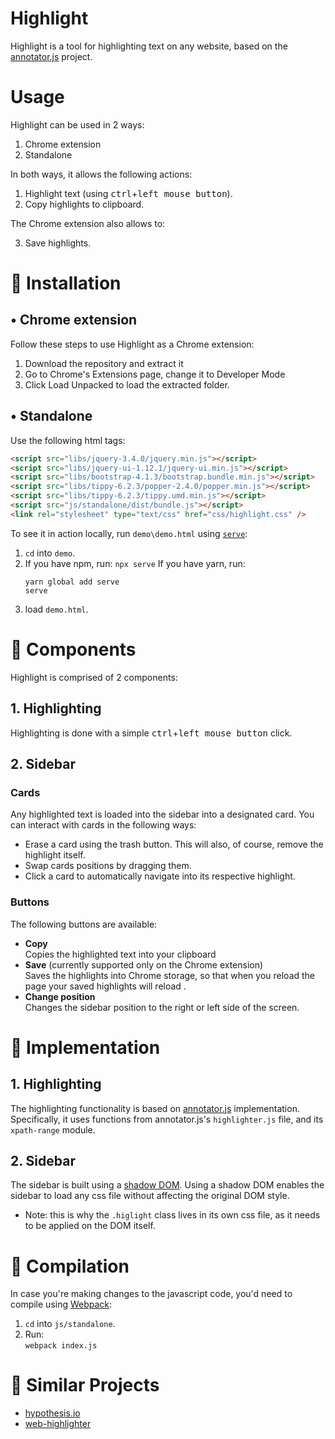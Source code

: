 # Highlight
Highlight is a tool for highlighting text on any website, based on the [annotator.js](http://annotatorjs.org/) project.

# Usage
Highlight can be used in 2 ways:  
1. Chrome extension
2. Standalone

In both ways, it allows the following actions:
1. Highlight text (using <kbd>ctrl</kbd>+<kbd>left mouse button</kbd>).
2. Copy highlights to clipboard.

The Chrome extension also allows to: 

3. Save highlights.

# :wrench: Installation

## • Chrome extension  
Follow these steps to use Highlight as a Chrome extension:
   1. Download the repository and extract it  
   2. Go to Chrome's Extensions page, change it to Developer Mode  
   3. Click Load Unpacked to load the extracted folder.  
  
## • Standalone  
Use the following html tags:  
```html
<script src="libs/jquery-3.4.0/jquery.min.js"></script>
<script src="libs/jquery-ui-1.12.1/jquery-ui.min.js"></script>
<script src="libs/bootstrap-4.1.3/bootstrap.bundle.min.js"></script>
<script src="libs/tippy-6.2.3/popper-2.4.0/popper.min.js"></script>
<script src="libs/tippy-6.2.3/tippy.umd.min.js"></script>
<script src="js/standalone/dist/bundle.js"></script>
<link rel="stylesheet" type="text/css" href="css/highlight.css" />
```

To see it in action locally, run `demo\demo.html` using [`serve`](https://www.npmjs.com/package/serve):
1. `cd` into `demo`.
2. If you have npm, run: 
   `npx serve`
   If you have yarn, run:
   ```
   yarn global add serve
   serve
   ```
3. load `demo.html`.

# :rocket: Components
Highlight is comprised of 2 components: 

## 1. Highlighting 
Highlighting is done with a simple <kbd>ctrl</kbd>+<kbd>left mouse button</kbd> click.

## 2. Sidebar
### Cards
Any highlighted text is loaded into the sidebar into a designated card. You can interact with cards in the following ways:  
* Erase a card using the trash button. This will also, of course, remove the highlight itself. 
* Swap cards positions by dragging them.
* Click a card to automatically navigate into its respective highlight.
### Buttons
The following buttons are available:  
* **Copy**  
Copies the highlighted text into your clipboard 
* **Save** (currently supported only on the Chrome extension)   
Saves the highlights into Chrome storage, so that when you reload the page your saved highlights will reload .
* **Change position**  
Changes the sidebar position to the right or left side of the screen.

# :pencil: Implementation
## 1. Highlighting
The highlighting functionality is based on [annotator.js](http://annotatorjs.org/) implementation. Specifically, it uses functions from annotator.js's `highlighter.js` file, and its `xpath-range` module.
## 2. Sidebar
The sidebar is built using a [shadow DOM](https://developer.mozilla.org/en-US/docs/Web/Web_Components/Using_shadow_DOM). Using a shadow DOM enables the sidebar to load any css file without affecting the original DOM style. 
  * Note: this is why the `.higlight` class lives in its own css file, as it needs to be applied on the DOM itself.

# :hammer: Compilation
In case you're making changes to the javascript code, you'd need to compile using [Webpack](https://webpack.js.org/guides/installation/):
1. `cd` into `js/standalone`.
2. Run:  
  `webpack index.js` 

# :link: Similar Projects
- [hypothesis.io](https://github.com/hypothesis/h)
- [web-highlighter](https://github.com/alienzhou/web-highlighter)
